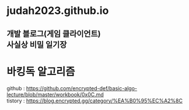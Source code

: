 # judah2023.github.io
개발 블로그(게임 클라이언트)  
사실상 비밀 일기장
---
# 바킹독 알고리즘  
github : https://github.com/encrypted-def/basic-algo-lecture/blob/master/workbook/0x0C.md  
tistory : https://blog.encrypted.gg/category/%EA%B0%95%EC%A2%8C
